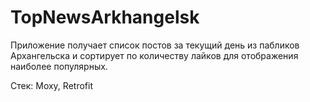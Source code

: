 # TopNewsArkhangelsk

Приложение получает список постов за текущий день из пабликов Архангельска и сортирует по количеству лайков для отображения наиболее популярных.

Стек: Moxy, Retrofit
